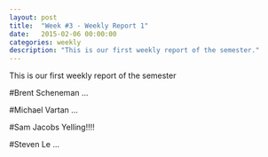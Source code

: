 ```yaml
---
layout: post
title:  "Week #3 - Weekly Report 1"
date:   2015-02-06 00:00:00
categories: weekly
description: "This is our first weekly report of the semester."
---
```


This is our first weekly report of the semester

#Brent Scheneman
...

#Michael Vartan
...

#Sam Jacobs
Yelling!!!!

#Steven Le
...
